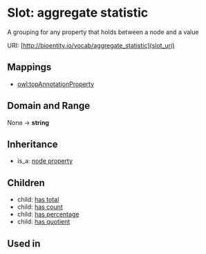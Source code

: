 # Slot: aggregate statistic


A grouping for any property that holds between a node and a value

URI: [http://bioentity.io/vocab/aggregate_statistic](slot_uri)
## Mappings

 * [owl:topAnnotationProperty](http://purl.obolibrary.org/obo/owl_topAnnotationProperty)
## Domain and Range

None -> **string**
## Inheritance

 *  is_a: [node property](node_property.md)
## Children

 *  child: [has total](has_total.md)
 *  child: [has count](has_count.md)
 *  child: [has percentage](has_percentage.md)
 *  child: [has quotient](has_quotient.md)
## Used in

